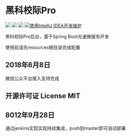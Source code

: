 黑科校际Pro
======

![](https://img.shields.io/badge/language-Java-orange.svg)
![](https://img.shields.io/badge/mother_fucker-v0.0.0-519dd9.svg)
![](https://img.shields.io/badge/license-MIT-000000.svg)
[![使用IntelliJ IDEA开发维护](https://img.shields.io/badge/IntelliJ%20IDEA-提供支持-blue.svg)](https://www.jetbrains.com/idea/)



黑科校际Pro后台，基于Spring Boot光速微服务开发

使用前请先resources根目录完成配置


2018年6月8日
---
微信公众平台接入支持完成


开源许可证 License MIT
---

8012年9月28日
---
通过jenkins实现实现持续集成，push到master即可自动部署